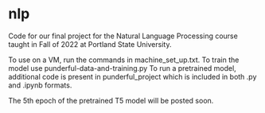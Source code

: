 # nlp
Code for our final project for the Natural Language Processing course taught in Fall of 2022 at Portland State University.

To use on a VM, run the commands in machine_set_up.txt. 
To train the model use punderful-data-and-training.py
To run a pretrained model, additional code is present in punderful_project which is included in both .py and .ipynb formats.

The 5th epoch of the pretrained T5 model will be posted soon.
